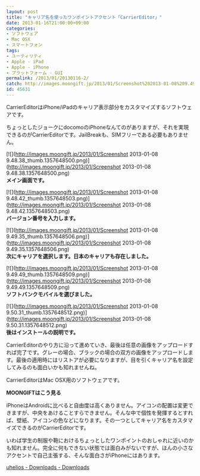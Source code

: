 ```yaml
---
layout: post
title: "キャリア名を使ったワンポイントアクセント「CarrierEditor」"
date: 2013-01-16T21:00:00+09:00
categories:
- ソフトウェア
- Mac OSX
- スマートフォン
tags: 
- ユーティリティ
- Apple - iPad
- Apple - iPhone
- プラットフォーム - GUI
permalink: /2013/01/20130116-2/
catch: http://images.moongift.jp/2013/01/Screenshot%202013-01-08%209.49.35_thumb.1357648506.png
id: 45631
---
```

CarrierEditorはiPhone/iPadのキャリア表示部分をカスタマイズするソフトウェアです。

  
  

ちょっとしたジョークにdocomoのiPhoneなんてのがありますが、それを実現できるのがCarrierEditorです。JailBreakも、SIMフリーである必要もありません。

  

[![](http://images.moongift.jp/2013/01/Screenshot 2013-01-08 9.48.38_thumb.1357648500.png)](http://images.moongift.jp/2013/01/Screenshot 2013-01-08 9.48.38.1357648500.png)  
**メイン画面です。**

  

[![](http://images.moongift.jp/2013/01/Screenshot 2013-01-08 9.48.42_thumb.1357648503.png)](http://images.moongift.jp/2013/01/Screenshot 2013-01-08 9.48.42.1357648503.png)  
**バージョン番号を入力します。**

  

[![](http://images.moongift.jp/2013/01/Screenshot 2013-01-08 9.49.35_thumb.1357648506.png)](http://images.moongift.jp/2013/01/Screenshot 2013-01-08 9.49.35.1357648506.png)  
**次にキャリアを選択します。日本のキャリアも存在しました。**

  

[![](http://images.moongift.jp/2013/01/Screenshot 2013-01-08 9.49.49_thumb.1357648509.png)](http://images.moongift.jp/2013/01/Screenshot 2013-01-08 9.49.49.1357648509.png)  
**ソフトバンクモバイルを選びました。**

  

[![](http://images.moongift.jp/2013/01/Screenshot 2013-01-08 9.50.31_thumb.1357648512.png)](http://images.moongift.jp/2013/01/Screenshot 2013-01-08 9.50.31.1357648512.png)  
**後はインストールの説明です。**

  

CarrierEditorのやり方に沿って進めていき、最後は任意の画像をアップロードすれば完了です。グレーの場合、ブラックの場合の双方の画像をアップロードします。最後の適用時にはリストアが必要になりますが、目を引くキャリア名を設定してみるのも面白いかも知れませんね。

  

CarrierEditorはMac OSX用のソフトウェアです。

  
  
  

**MOONGIFTはこう見る**

  

iPhoneはAndroidに比べると自由度は高くありません。アイコンの配置は変更できますが、中央をあけることすらできません。そんな中で個性を発揮するとすれば、壁紙、アイコンの色などになります。その一つとしてキャリア名をカスタマイズできるのがCarrierEditorです。

  

いわば学生の制服や鞄におけるちょっとしたワンポイントのおしゃれに近いのかも知れません。完全に何もできない状態では面白みがないですが、ほんの小さなアクセントで自己主張する、そんな面白さがiPhoneにはあります。

  
  

[uhelios - Downloads - Downloads](http://uhelios.com/downloads/)

